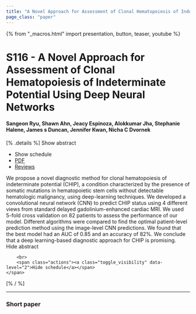 ```yaml
---
title: "A Novel Approach for Assessment of Clonal Hematopoiesis of Indeterminate Potential Using Deep Neural Networks"
page_class: "paper"
---
```


{% from "_macros.html" import presentation, button, teaser, youtube %}

# S116 - A Novel Approach for Assessment of Clonal Hematopoiesis of Indeterminate Potential Using Deep Neural Networks

#### Sangeon Ryu, Shawn Ahn, Jeacy Espinoza, Alokkumar Jha, Stephanie Halene, James s Duncan, Jennifer Kwan, Nicha C Dvornek

[% .details %]
<a class="toggle_visibility" data-selector=".abstract" data-level="3">Show abstract</a>
- <a class="toggle_visibility" data-selector=".schedule" data-level="3">Show schedule</a>
- <a href="https://openreview.net/pdf?id=B97_xzj69FK">PDF</a>
- <a href="https://openreview.net/forum?id=B97_xzj69FK">Reviews</a>

<p>
    <span class="abstract">
        We propose a novel diagnostic method for clonal hematopoiesis of indeterminate potential (CHIP), a condition characterized by the presence of somatic mutations in hematopoietic stem cells without detectable hematologic malignancy, using deep-learning techniques. We developed a convolutional neural network (CNN) to predict CHIP status using 4 different views from standard delayed gadolinium-enhanced cardiac MRI. We used 5-fold cross validation on 82 patients to assess the performance of our model. Different algorithms were compared to find the optimal patient-level prediction method using the image-level CNN predictions. We found that the best model had an AUC of 0.85 and an accuracy of 82%. We conclude that a deep learning-based diagnostic approach for CHIP is promising.
        <br>
        <span class="actions"><a class="toggle_visibility" data-level="2">Hide abstract</a></span>
    </span>
</p>

<p>
    <span class="schedule">
        
        <br>
        <span class="actions"><a class="toggle_visibility" data-level="2">Hide schedule</a></span>
    </span>
</p>
[% / %]

---


### Short paper
